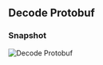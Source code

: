 ## Decode Protobuf

### Snapshot

![Decode Protobuf](https://raw.githubusercontent.com/wiki/jiangxincode/ApkToolBoxGUI/DecodeProtobuf.png)